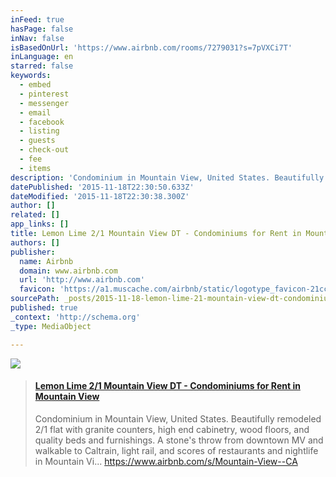```yaml
---
inFeed: true
hasPage: false
inNav: false
isBasedOnUrl: 'https://www.airbnb.com/rooms/7279031?s=7pVXCi7T'
inLanguage: en
starred: false
keywords:
  - embed
  - pinterest
  - messenger
  - email
  - facebook
  - listing
  - guests
  - check-out
  - fee
  - items
description: 'Condominium in Mountain View, United States. Beautifully remodeled 2/1 flat with granite counters, high end cabinetry, wood floors, and quality beds and furnishings. A stone&#x27;s throw from downtown MV and walkable to Caltrain, light rail, and scores of restaurants and nightlife in Mountain Vi...'
datePublished: '2015-11-18T22:30:50.633Z'
dateModified: '2015-11-18T22:30:38.300Z'
author: []
related: []
app_links: []
title: Lemon Lime 2/1 Mountain View DT - Condominiums for Rent in Mountain View
authors: []
publisher:
  name: Airbnb
  domain: www.airbnb.com
  url: 'http://www.airbnb.com'
  favicon: 'https://a1.muscache.com/airbnb/static/logotype_favicon-21cc8e6c6a2cca43f061d2dcabdf6e58.ico'
sourcePath: _posts/2015-11-18-lemon-lime-21-mountain-view-dt-condominiums-for-rent-in-m.md
published: true
_context: 'http://schema.org'
_type: MediaObject

---
```

![](https://the-grid-user-content.s3-us-west-2.amazonaws.com/c9d5c51f-375f-4701-ba9d-c219b559152a.png)

> #### [Lemon Lime 2/1 Mountain View DT - Condominiums for Rent in Mountain View][0]
> 
> Condominium in Mountain View, United States. Beautifully remodeled 2/1 flat with granite counters, high end cabinetry, wood floors, and quality beds and furnishings. A stone's throw from downtown MV and walkable to Caltrain, light rail, and scores of restaurants and nightlife in Mountain Vi... https://www.airbnb.com/s/Mountain-View--CA



[0]: https://www.airbnb.com/rooms/7279031